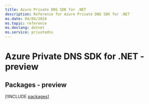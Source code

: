 ```yaml
---
title: Azure Private DNS SDK for .NET
description: Reference for Azure Private DNS SDK for .NET
ms.date: 04/04/2024
ms.topic: reference
ms.devlang: dotnet
ms.service: privatedns
---
```

# Azure Private DNS SDK for .NET - preview
## Packages - preview
[!INCLUDE [packages](private-dns-index.md)]